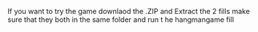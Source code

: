If you want to try the game downlaod the .ZIP and Extract the 2 fills make sure that they both in the same folder and run t he hangmangame fill
